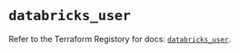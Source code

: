 # `databricks_user`

Refer to the Terraform Registory for docs: [`databricks_user`](https://registry.terraform.io/providers/databricks/databricks/1.31.0/docs/resources/user).
